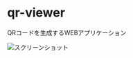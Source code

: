 # qr-viewer
QRコードを生成するWEBアプリケーション

![スクリーンショット](https://user-images.githubusercontent.com/13389772/213898434-aba0a049-902f-4369-8c3b-4fa75ff18cca.png)
